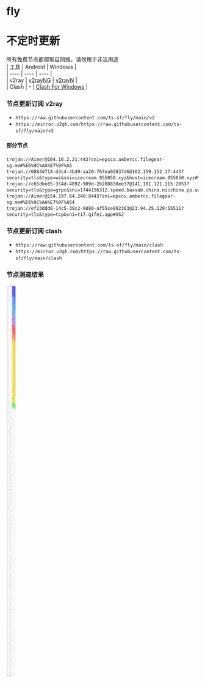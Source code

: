 # fly
# 不定时更新
所有免费节点都爬取自网络，请勿用于非法用途  
|  工具  | Android  | Windows  |  
|  ----  | ----   | ----  |  
| v2ray  | [v2rayNG](https://github.com/2dust/v2rayNG/releases) | [v2rayN](https://github.com/2dust/v2rayN/releases) |  
| Clash  | - | [Clash For Windows](https://github.com/2dust/clashN/releases) | 
  
### 节点更新订阅  v2ray
- `https://raw.githubusercontent.com/ts-sf/fly/main/v2`  
- `https://mirror.v2gh.com/https://raw.githubusercontent.com/ts-sf/fly/main/v2`  

#### 部分节点  
``` 
trojan://Aimer@104.16.2.21:443?sni=epcca.ambercc.filegear-sg.me#%E6%9C%AA%E7%9F%A5
trojan://6884d714-d3c4-4b49-aa20-767ea92837d6@162.159.152.17:443?security=tls&type=ws&sni=icecream.955850.xyz&host=icecream.955850.xyz#%E6%9C%AA%E7%9F%A52
trojan://c65dbe85-354d-4892-909d-2b288830ee37@141.101.121.115:2053?security=tls&type=grpc&sni=1744156312.speed.baxsab.china.nicchina.pp.ua#%E6%9C%AA%E7%9F%A53
trojan://Aimer@154.197.64.240:8443?sni=epccv.ambercc.filegear-sg.me#%E6%9C%AA%E7%9F%A54
trojan://ef23ddd0-14c5-39c2-9880-af55ce892363@23.94.25.129:55511?security=tls&type=tcp&sni=t17.qifei.app#US2
```
### 节点更新订阅  clash
- `https://raw.githubusercontent.com/ts-sf/fly/main/clash`  
- `https://mirror.v2gh.com/https://raw.githubusercontent.com/ts-sf/fly/main/clash`  

### 节点测速结果
![image](traffic.png)
